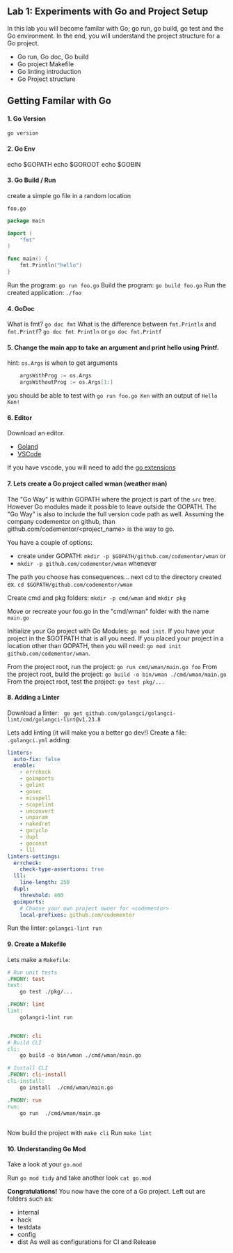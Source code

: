 ## Lab 1: Experiments with Go and Project Setup

In this lab you will become familar with Go; go run, go build, go test and the Go environment.  In the end, you will understand the project structure for a Go project. 

* Go run, Go doc, Go build
* Go project Makefile
* Go linting introduction
* Go Project structure

## Getting Familar with Go

#### 1. Go Version
`go version`

#### 2. Go Env

echo $GOPATH
echo $GOROOT
echo $GOBIN

#### 3. Go Build / Run

create a simple go file in a random location

`foo.go`
```go
package main

import (
	"fmt"
)

func main() {
	fmt.Println("hello")
}
```

Run the program:  `go run foo.go`
Build the program: `go build foo.go`
Run the created application: `./foo`

#### 4. GoDoc
What is fmt?  `go doc fmt`
What is the difference between `fmt.Println` and `fmt.Printf`?  `go doc fmt Println` or `go doc fmt.Printf`

#### 5. Change the main app to take an argument and print hello using Printf.

hint:  `os.Args` is when to get arguments
```go
    argsWithProg := os.Args
    argsWithoutProg := os.Args[1:]
```

you should be able to test with `go run foo.go Ken` with an output of `Hello Ken!`

#### 6. Editor

Download an editor.
* [Goland](https://www.jetbrains.com/go/)
* [VSCode](https://code.visualstudio.com/)

If you have vscode, you will need to add the [go extensions](https://code.visualstudio.com/docs/languages/go)

#### 7. Lets create a Go project called wman (weather man)

The "Go Way" is within GOPATH where the project is part of the `src` tree.  However Go modules made it possible to leave outside the GOPATH.  The "Go Way" is also to include the full version code path as well.  Assuming the company codementor on github, than github.com/codementor/<project_name> is the way to go.

You have a couple of options:
* create under GOPATH: `mkdir -p $GOPATH/github.com/codementor/wman` or
* `mkdir -p github.com/codementor/wman` whenever

The path you choose has consequences... 
next cd to the directory created ex. `cd $GOPATH/github.com/codementor/wman` 

Create cmd and pkg folders:  `mkdir -p cmd/wman` and `mkdir pkg`

Move or recreate your foo.go in the "cmd/wman" folder with the name `main.go`

Initialize your Go project with Go Modules:  `go mod init`.  If you have your project in the $GOTPATH that is all you need.  If you placed your project in a location other than GOPATH, then you will need: `go mod init github.com/codementor/wman`.

From the project root, run the project:  `go run cmd/wman/main.go foo`
From the project root, build the project: `go build -o bin/wman ./cmd/wman/main.go`
From the project root, test the project: `go test pkg/...`

#### 8. Adding a Linter

Download a linter:  ` go get github.com/golangci/golangci-lint/cmd/golangci-lint@v1.23.8`

Lets add linting (it will make you a better go dev!)
Create a file: `.golangci.yml` adding:
```yaml
linters:
  auto-fix: false
  enable:
    - errcheck
    - goimports
    - golint
    - gosec
    - misspell
    - scopelint
    - unconvert
    - unparam
    - nakedret
    - gocyclo
    - dupl
    - goconst
    - lll
linters-settings:
  errcheck:
    check-type-assertions: true
  lll:
    line-length: 250
  dupl:
    threshold: 400
  goimports:
    # Choose your own project owner for <codementor>
    local-prefixes: github.com/codementor
```

Run the linter: `golangci-lint run`

#### 9. Create a Makefile
Lets make a `Makefile`:
```makefile
# Run unit tests
.PHONY: test
test:
	go test ./pkg/... 

.PHONY: lint
lint:
	golangci-lint run


.PHONY: cli
# Build CLI
cli:
	go build -o bin/wman ./cmd/wman/main.go

# Install CLI
.PHONY: cli-install
cli-install:
	go install  ./cmd/wman/main.go

.PHONY: run
run:
	go run  ./cmd/wman/main.go
	
```

Now build the project with `make cli`
Run `make lint`

#### 10. Understanding Go Mod
Take a look at your `go.mod`

Run `go mod tidy` and take another look `cat go.mod`

**Congratulations!** You now have the core of a Go project.
Left out are folders such as:
* internal
* hack
* testdata
* config
* dist
As well as configurations for CI and Release
